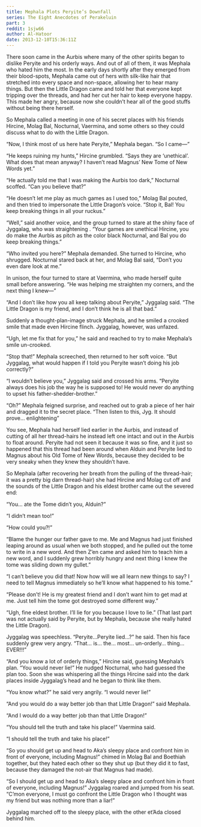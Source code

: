 ```yaml
---
title: Mephala Plots Peryite’s Downfall
series: The Eight Anecdotes of Perakeluin
part: 3
reddit: 1sjw66
author: Al-Hatoor
date: 2013-12-10T15:36:11Z
---
```


There soon came in the Aurbis where many of the other spirits began to dislike
Peryite and his orderly ways. And out of all of them, it was Mephala who hated
him the most. In the early days shortly after they emerged from their
blood-spots, Mephala came out of hers with silk-like hair that stretched into
every space and non-space, allowing her to hear many things. But then the Little
Dragon came and told her that everyone kept tripping over the threads, and had
her cut her hair to keep everyone happy. This made her angry, because now she
couldn’t hear all of the good stuffs without being there herself.

So Mephala called a meeting in one of his secret places with his friends
Hircine, Molag Bal, Nocturnal, Vaermina, and some others so they could discuss
what to do with the Little Dragon.

“Now, I think most of us here hate Peryite,” Mephala began. “So I came—”

“He keeps ruining my hunts,” Hircine grumbled. “Says they are ‘unethical’. What
does that mean anyway? I haven’t read Magnus’ New Tome of New Words yet.”

“He actually told me that I was making the Aurbis too dark,” Nocturnal scoffed.
“Can you believe that?”

“He doesn’t let me play as much games as I used too,” Molag Bal pouted, and then
tried to impersonate the Little Dragon’s voice. “Stop it, Bal! You keep breaking
things in all your ruckus.”

“Well,” said another voice, and the group turned to stare at the shiny face of
Jyggalag, who was straightening . “Your games are unethical Hircine, you do make
the Aurbis as pitch as the color black Nocturnal, and Bal you do keep breaking
things.”

“Who invited you here?” Mephala demanded. She turned to Hircine, who shrugged.
Nocturnal stared back at her, and Molag Bal said, “Don’t you even dare look at
me.”

In unison, the four turned to stare at Vaermina, who made herself quite small
before answering. “He was helping me straighten my corners, and the next thing I
knew—”

“And I don’t like how you all keep talking about Peryite,” Jyggalag said. “The
Little Dragon is my friend, and I don’t think he is all that bad.”

Suddenly a thought-plan-image struck Mephala, and he smiled a crooked smile that
made even Hircine flinch. Jyggalag, however, was unfazed.

“Ugh, let me fix that for you,” he said and reached to try to make Mephala’s
smile un-crooked.

“Stop that!” Mephala screeched, then returned to her soft voice. “But Jyggalag,
what would happen if I told you Peryite wasn’t doing his job correctly?”

“I wouldn’t believe you,” Jyggalag said and crossed his arms. “Peryite always
does his job the way he is supposed to! He would never do anything to upset his
father-shedder-brother.”

“Oh?” Mephala feigned surprise, and reached out to grab a piece of her hair and
dragged it to the secret place. “Then listen to this, Jyg. It should prove…
enlightening”

You see, Mephala had herself lied earlier in the Aurbis, and instead of cutting
of all her thread-hairs he instead left one intact and out in the Aurbis to
float around. Peryite had not seen it because it was so fine, and it just so
happened that this thread had been around when Alduin and Peryite lied to Magnus
about his Old Tome of New Words, because they decided to be very sneaky when
they knew they shouldn’t have.

So Mephala (after recovering her breath from the pulling of the thread-hair; it
was a pretty big darn thread-hair) she had Hircine and Molag cut off and the
sounds of the Little Dragon and his eldest brother came out the severed end:

“You… ate the Tome didn’t you, Alduin?”

“I didn’t mean too!”

“How could you?!”

“Blame the hunger our father gave to me. Me and Magnus had just finished leaping
around as usual when we both stopped, and he pulled out the tome to write in a
new word. And then Z’en came and asked him to teach him a new word, and I
suddenly grew horribly hungry and next thing I knew the tome was sliding down my
gullet.”

“I can’t believe you did that! Now how will we all learn new things to say? I
need to tell Magnus immediately so he’ll know what happened to his tome.”

“Please don’t! He is my greatest friend and I don’t want him to get mad at me.
Just tell him the tome got destroyed some different way.”

“Ugh, fine eldest brother. I’ll lie for you because I love to lie.” (That last
part was not actually said by Peryite, but by Mephala, because she really hated
the Little Dragon).

Jyggalag was speechless. “Peryite…Peryite lied…?” he said. Then his face
suddenly grew very angry. “That… is… the… most… un-orderly… thing… EVER!!!”

“And you know a lot of orderly things,” Hircine said, guessing Mephala’s plan.
“You would never lie!” He nudged Nocturnal, who had guessed the plan too. Soon
she was whispering all the things Hircine said into the dark places inside
Jyggalag’s head and he began to think like them.

“You know what?” he said very angrily. “I would never lie!”

“And you would do a way better job than that Little Dragon!” said Mephala.

“And I would do a way better job than that Little Dragon!”

“You should tell the truth and take his place!” Vaermina said.

“I should tell the truth and take his place!”

“So you should get up and head to Aka’s sleepy place and confront him in front
of everyone, including Magnus!” chimed in Molag Bal and Boethiah together, but
they hated each other so they shut up (but they did it to fast, because they
damaged the not-air that Magnus had made).

“So I should get up and head to Aka’s sleepy place and confront him in front of
everyone, including Magnus!” Jyggalag roared and jumped from his seat. “C’mon
everyone, I must go confront the Little Dragon who I thought was my friend but
was nothing more than a liar!”

Jyggalag marched off to the sleepy place, with the other et’Ada closed behind
him.
